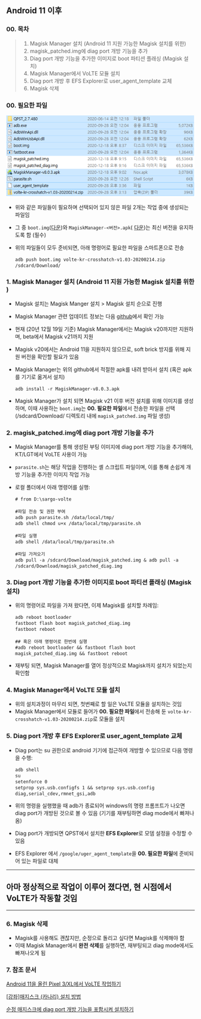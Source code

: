 ## **Android 11** 이후

### 00. 목차

> 1. Magisk Manager 설치 (Android 11 지원 가능한 Magisk 설치를 위한)
> 2. magisk_patched.img에 diag port 개방 기능을 추가
> 3. Diag port 개방 기능을 추가한 이미지로 boot 파티션 플래싱 (Magisk 설치)
> 4. Magisk Manager에서 VoLTE 모듈 설치
> 5. Diag port 개방 후 EFS Explorer로 user_agent_template 교체
> 6. Magisk 삭제

### 00. 필요한 파일

![](Files(2020-dec).PNG)

- 위와 같은 파일들이 필요하며 선택되어 있지 않은 파일 2개는 작업 중에 생성되는 파일임

- 그 중 `boot.img`([다운](https://developers.google.com/android/images#sargo))와 `MagiskManager-<버전>.apk`( [다운](https://github.com/topjohnwu/Magisk))는 최신 버전을 유지하도록 함 (필수)

- 위의 파일들이 모두 준비되면, 아래 명령어로 필요한 파일을 스마트폰으로 전송

  ```shell
  adb push boot.img volte-kr-crosshatch-v1.03-20200214.zip /sdcard/Download/
  ```

### 1. Magisk Manager 설치 (Android 11 지원 가능한 Magisk 설치를 위한 )

- Magisk 설치는 Magisk Manger 설치 > Magisk 설치 순으로 진행

- Magisk Manager 관련 업데이트 정보는 다음 [github](https://github.com/topjohnwu/Magisk)에서 확인 가능

- 현재 (20년 12월 19일 기준) Magisk Manager에서는 Magisk v20까지만 지원하며, beta에서 Magisk v21까지 지원

- Magisk v20에서는 Android 11을 지원하지 않으므로, soft brick 방지를 위해 지원 버전을 확인할 필요가 있음

- Magisk Manager는 위의 github에서 적절한 apk를 내려 받아서 설치 (혹은 apk를 기기로 옮겨서 설치)

  ```shell
  adb install -r MagiskManager-v8.0.3.apk
  ```

- Magisk Manager가 설치 되면 Magisk v21 이후 버전 설치를 위해 이미지를 생성하며, 이때 사용하는 `boot.img`는 **00. 필요한 파일**에서 전송한 파일을 선택
  (/sdcard/Download/ 디렉토리 내에 `magisk_patched.img` 파일 생성)

### 2. magisk_patched.img에 diag port 개방 기능을 추가

- Magisk Manager를 통해 생성된 부팅 이미지에 diag port 개방 기능을 추가해야, KT/LGT에서 VoLTE 사용이 가능

- `parasite.sh`는 해당 작업을 진행하는 셸 스크립트 파일이며, 이를 통해 손쉽게 개방 기능을 추가한 이미지 작업 가능

- 로컬 폴더에서 아래 명령어를 실행:

  ```shell
  # from D:\sargo-volte
  
  #파일 전송 및 권한 부여
  adb push parasite.sh /data/local/tmp/
  adb shell chmod u+x /data/local/tmp/parasite.sh
  
  #파일 실행
  adb shell /data/local/tmp/parasite.sh
  
  #파일 가져오기
  adb pull -a /sdcard/Download/magisk_patched.img & adb pull -a /sdcard/Download/magisk_patched_diag.img
  ```

### 3. Diag port 개방 기능을 추가한 이미지로 boot 파티션 플래싱 (Magisk 설치)

- 위의 명령어로 파일을 가져 왔다면, 이제 Magisk를 설치할 차례임:

  ```shell
  adb reboot bootloader
  fastboot flash boot magisk_patched_diag.img
  fastboot reboot
  
  ## 혹은 아래 명령어로 한번에 실행
  #adb reboot bootloader && fastboot flash boot magisk_patched_diag.img && fastboot reboot
  ```

- 재부팅 되면, Magisk Manager를 열어 정상적으로 Magisk까지 설치가 되었는지 확인함

### 4. Magisk Manager에서 VoLTE 모듈 설치

- 위의 설치과정이 마무리 되면, 첫번째로 할 일은 VoLTE 모듈을 설치하는 것임
- Magisk Manager에서 모듈로 들어가 **00. 필요한 파일**에서 전송해 둔 `volte-kr-crosshatch-v1.03-20200214.zip`로 모듈을 설치

### 5. Diag port 개방 후 EFS Explorer로 user_agent_template 교체

- Diag port는 su 권한으로 android 기기에 접근하여 개방할 수 있으므로 다음 명령을 수행:

  ```shell
  adb shell
  su
  setenforce 0
  setprop sys.usb.configfs 1 && setprop sys.usb.config diag,serial_cdev,rmnet_gsi,adb
  ```

- 위의 명령을 실행했을 때 adb가 종료되어 windows의 명령 프롬프트가 나오면 diag port가 개방된 것으로 볼 수 있음 (기기를 재부팅하면 diag mode에서 빠져나옴)

- Diag port가 개방되면 QPST에서 설치한 **EFS Explorer**로 모뎀 설정을 수정할 수 있음

- EFS Explorer 에서 `/google/uger_agent_template`을 **00. 필요한 파일**에 준비되어 있는 파일로 대체

___

## 아마 정상적으로 작업이 이루어 졌다면, 현 시점에서 VoLTE가 작동할 것임

___

### 6. Magisk 삭제

- Magisk를 사용해도 괜찮지만, 순정으로 돌리고 싶다면 Magisk를 삭제해야 함
- 이때 Magisk Manager에서 **완전 삭제**를 실행하면, 재부팅되고 diag mode에서도 빠져나오게 됨





### 7. 참조 문서

[Android 11을 올린 Pixel 3/XL에서 VoLTE 작업하기](https://cafe.naver.com/grnf/332847)

[[강좌\]매지스크 (카나리) 설치 방법](https://cafe.naver.com/grnf/332795)

[순정 매지스크에 diag port 개방 기능을 포함시켜 설치하기](https://cafe.naver.com/grnf/328846)



